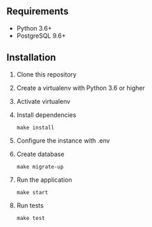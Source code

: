 ## Requirements
- Python 3.6+
- PostgreSQL 9.6+

## Installation
1. Clone this repository
2. Create a virtualenv with Python 3.6 or higher
3. Activate virtualenv
4. Install dependencies

    `make install`
5. Configure the instance with .env
6. Create database

    `make migrate-up`
7. Run the application

    `make start`
8. Run tests

    `make test`

